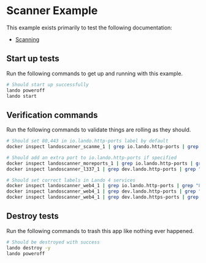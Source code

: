# Scanner Example

This example exists primarily to test the following documentation:

* [Scanning](https://docs.lando.dev/core/v3/scanner.html)

## Start up tests

Run the following commands to get up and running with this example.

```bash
# Should start up successfully
lando poweroff
lando start
```

## Verification commands

Run the following commands to validate things are rolling as they should.

```bash
# Should set 80,443 in io.lando.http-ports label by default
docker inspect landoscanner_scanme_1 | grep io.lando.http-ports | grep "80,443"

# Should add an extra port to io.lando.http-ports if specified
docker inspect landoscanner_moreports_1 | grep io.lando.http-ports | grep "80,443,8888"
docker inspect landoscanner_l337_1 | grep dev.lando.http-ports | grep "8888"

# Should set correct labels in Lando 4 services
docker inspect landoscanner_web4_1 | grep io.lando.http-ports | grep "80,443"
docker inspect landoscanner_web4_1 | grep dev.lando.http-ports | grep "8080"
docker inspect landoscanner_web4_1 | grep dev.lando.https-ports | grep "8443"
```

## Destroy tests

Run the following commands to trash this app like nothing ever happened.

```bash
# Should be destroyed with success
lando destroy -y
lando poweroff
```
